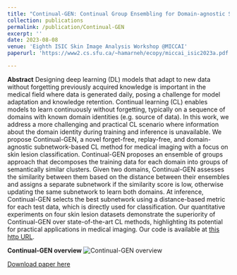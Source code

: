 ```yaml
---
title: "Continual-GEN: Continual Group Ensembling for Domain-agnostic Skin Lesion Classification"
collection: publications
permalink: /publication/Continual-GEN
excerpt: ''
date: 2023-08-08
venue: 'Eighth ISIC Skin Image Analysis Workshop @MICCAI'
paperurl: 'https://www2.cs.sfu.ca/~hamarneh/ecopy/miccai_isic2023a.pdf'

---
```

**Abstract**
Designing deep learning (DL) models that adapt to new data without forgetting previously acquired knowledge is important in the medical field where data is generated daily, posing a challenge for model adaptation and knowledge retention. Continual learning (CL) enables models to learn continuously without forgetting, typically on a sequence of domains with known domain identities (e.g. source of data). In this work, we address a more challenging and practical CL scenario where information about the domain identity during training and inference is unavailable. We propose Continual-GEN, a novel forget-free, replay-free, and domain-agnostic subnetwork-based CL method for medical imaging with a focus on skin lesion classification. Continual-GEN proposes an ensemble of groups approach that decomposes the training data for each domain into groups of semantically similar clusters. Given two domains, Continual-GEN assesses the similarity between them based on the distance
between their ensembles and assigns a separate subnetwork if the similarity score is low, otherwise updating the same subnetwork to learn both domains. At inference, Continual-GEN selects the best subnetwork using a distance-based metric for each test data, which is directly used for classification. Our quantitative experiments on four skin lesion datasets
demonstrate the superiority of Continual-GEN over state-of-the-art CL methods, highlighting its potential for practical applications in medical imaging. Our code is available at [this http URL](https://github.com/nourhanb/Continual-GEN).

**Continual-GEN overview**
![Continual-GEN overview](http://nourhanb.github.io/images/Continual-GEN_block.jpg)

[Download paper here](https://www2.cs.sfu.ca/~hamarneh/ecopy/miccai_isic2023a.pdf)
